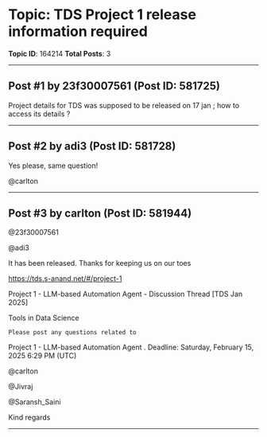 # Topic: TDS Project 1 release information required
**Topic ID**: 164214
**Total Posts**: 3

---

## Post #1 by 23f30007561 (Post ID: 581725)
Project details for TDS was supposed to be released on 17 jan ; how to access its details ?

---

## Post #2 by adi3 (Post ID: 581728)
Yes please, same question!


@carlton

---

## Post #3 by carlton (Post ID: 581944)
@23f30007561
 
@adi3


It has been released. Thanks for keeping us on our toes 


https://tds.s-anand.net/#/project-1










Project 1 - LLM-based Automation Agent - Discussion Thread [TDS Jan 2025]
 
Tools in Data Science





    Please post any questions related to 
Project 1 - LLM-based Automation Agent
. 
Deadline: Saturday, February 15, 2025 6:29 PM (UTC) 

@carlton
 
@Jivraj
 
@Saransh_Saini






Kind regards

---
